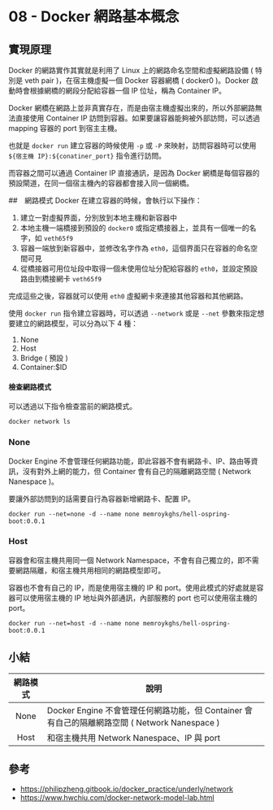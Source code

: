 # 08 - Docker 網路基本概念
## 實現原理
Docker 的網路實作其實就是利用了 Linux 上的網路命名空間和虛擬網路設備 ( 特別是 veth pair )，在宿主機虛擬一個 Docker 容器網橋 ( docker0 )。Docker 啟動時會根據網橋的網段分配給容器一個 IP 位址，稱為 Container IP。

Docker 網橋在網路上並非真實存在，而是由宿主機虛擬出來的，所以外部網路無法直接使用 Container IP 訪問到容器。如果要讓容器能夠被外部訪問，可以透過 mapping 容器的 port 到宿主主機。

也就是 `docker run` 建立容器的時候使用 `-p` 或 `-P` 來映射，訪問容器時可以使用 `${宿主機 IP}:${conatiner_port}` 指令進行訪問。

而容器之間可以通過 Container IP 直接通訊，是因為 Docker 網橋是每個容器的預設閘道，在同一個宿主機內的容器都會接入同一個網橋。

##　網路模式
Docker 在建立容器的時候，會執行以下操作：
1. 建立一對虛擬界面，分別放到本地主機和新容器中
2. 本地主機一端橋接到預設的 `docker0` 或指定橋接器上，並具有一個唯一的名字，如 `veth65f9`
3. 容器一端放到新容器中，並修改名字作為 `eth0`，這個界面只在容器的命名空間可見
4. 從橋接器可用位址段中取得一個未使用位址分配給容器的 `eth0`，並設定預設路由到橋接網卡 `veth65f9`

完成這些之後，容器就可以使用 `eth0` 虛擬網卡來連接其他容器和其他網路。

使用 `docker run` 指令建立容器時，可以透過 `--network` 或是 `--net` 參數來指定想要建立的網路模型，可以分為以下 4 種：
1. None
2. Host
3. Bridge ( 預設 )
4. Container:$ID

#### 檢查網路模式
可以透過以下指令檢查當前的網路模式。
```docker
docker network ls
```

### None
Docker Engine 不會管理任何網路功能，即此容器不會有網路卡、IP、路由等資訊，沒有對外上網的能力，但 Container 會有自己的隔離網路空間 ( Network Nanespace )。

要讓外部訪問到的話需要自行為容器新增網路卡、配置 IP。

```docker 
docker run --net=none -d --name none memroykghs/hell-ospring-boot:0.0.1
```

### Host
容器會和宿主機共用同一個 Network Namespace，不會有自己獨立的，即不需要網路隔離，和宿主機共用相同的網路模型即可。

容器也不會有自己的 IP，而是使用宿主機的 IP 和 port。使用此模式的好處就是容器可以使用宿主機的 IP 地址與外部通訊，內部服務的 port 也可以使用宿主機的 port。

```docker 
docker run --net=host -d --name none memroykghs/hell-ospring-boot:0.0.1
```

## 小結
| 網路模式 | 說明 |
| :---: | --- |
| None | Docker Engine 不會管理任何網路功能，但 Container 會有自己的隔離網路空間 ( Network Nanespace ) |
| Host | 和宿主機共用 Network Nanespace、IP 與 port |

## 參考
* https://philipzheng.gitbook.io/docker_practice/underly/network
* https://www.hwchiu.com/docker-network-model-lab.html